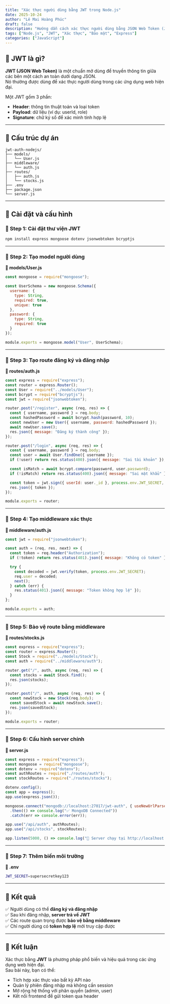 ```yaml
---
title: "Xác thực người dùng bằng JWT trong Node.js"
date: 2025-10-24
author: "Lê Mai Hoàng Phúc"
draft: false 
description: "Hướng dẫn cách xác thực người dùng bằng JSON Web Token (JWT) trong ứng dụng Node.js sử dụng Express."
tags: ["Node.js", "JWT", "Xác thực", "Bảo mật", "Express"]
categories: ["JavaScript"]
---
```


## 🔐 JWT là gì?

**JWT (JSON Web Token)** là một chuẩn mở dùng để truyền thông tin giữa các bên một cách an toàn dưới dạng JSON.  
Nó thường được dùng để xác thực người dùng trong các ứng dụng web hiện đại.

Một JWT gồm 3 phần:
- **Header**: thông tin thuật toán và loại token  
- **Payload**: dữ liệu (ví dụ: userId, role)  
- **Signature**: chữ ký số để xác minh tính hợp lệ  

---

## 📁 Cấu trúc dự án

```
jwt-auth-nodejs/
├── models/
│   └── User.js
├── middleware/
│   └── auth.js
├── routes/
│   ├── auth.js
│   └── stocks.js
├── .env
├── package.json
└── server.js
```

---

## 🧩 Cài đặt và cấu hình

### 📝 Step 1: Cài đặt thư viện JWT
```bash
npm install express mongoose dotenv jsonwebtoken bcryptjs
```

---

### 📝 Step 2: Tạo model người dùng  
**📁 models/User.js**
```js
const mongoose = require("mongoose");

const UserSchema = new mongoose.Schema({
  username: {
    type: String,
    required: true,
    unique: true
  },
  password: {
    type: String,
    required: true
  }
});

module.exports = mongoose.model("User", UserSchema);
```

---

### 📝 Step 3: Tạo route đăng ký và đăng nhập  
**📁 routes/auth.js**
```js
const express = require("express");
const router = express.Router();
const User = require("../models/User");
const bcrypt = require("bcryptjs");
const jwt = require("jsonwebtoken");

router.post("/register", async (req, res) => {
  const { username, password } = req.body;
  const hashedPassword = await bcrypt.hash(password, 10);
  const newUser = new User({ username, password: hashedPassword });
  await newUser.save();
  res.json({ message: "Đăng ký thành công" });
});

router.post("/login", async (req, res) => {
  const { username, password } = req.body;
  const user = await User.findOne({ username });
  if (!user) return res.status(400).json({ message: "Sai tài khoản" });

  const isMatch = await bcrypt.compare(password, user.password);
  if (!isMatch) return res.status(400).json({ message: "Sai mật khẩu" });

  const token = jwt.sign({ userId: user._id }, process.env.JWT_SECRET, { expiresIn: "1h" });
  res.json({ token });
});

module.exports = router;
```

---

### 📝 Step 4: Tạo middleware xác thực  
**📁 middleware/auth.js**
```js
const jwt = require("jsonwebtoken");

const auth = (req, res, next) => {
  const token = req.header("Authorization");
  if (!token) return res.status(401).json({ message: "Không có token" });

  try {
    const decoded = jwt.verify(token, process.env.JWT_SECRET);
    req.user = decoded;
    next();
  } catch (err) {
    res.status(401).json({ message: "Token không hợp lệ" });
  }
};

module.exports = auth;
```

---

### 📝 Step 5: Bảo vệ route bằng middleware  
**📁 routes/stocks.js**
```js
const express = require("express");
const router = express.Router();
const Stock = require("../models/Stock");
const auth = require("../middleware/auth");

router.get("/", auth, async (req, res) => {
  const stocks = await Stock.find();
  res.json(stocks);
});

router.post("/", auth, async (req, res) => {
  const newStock = new Stock(req.body);
  const savedStock = await newStock.save();
  res.json(savedStock);
});

module.exports = router;
```

---

### 📝 Step 6: Cấu hình server chính  
**📁 server.js**
```js
const express = require("express");
const mongoose = require("mongoose");
const dotenv = require("dotenv");
const authRoutes = require("./routes/auth");
const stockRoutes = require("./routes/stocks");

dotenv.config();
const app = express();
app.use(express.json());

mongoose.connect("mongodb://localhost:27017/jwt-auth", { useNewUrlParser: true, useUnifiedTopology: true })
  .then(() => console.log("✅ MongoDB Connected"))
  .catch(err => console.error(err));

app.use("/api/auth", authRoutes);
app.use("/api/stocks", stockRoutes);

app.listen(5000, () => console.log("🚀 Server chạy tại http://localhost:5000"));
```

---

### 📝 Step 7: Thêm biến môi trường  
**📁 .env**
```bash
JWT_SECRET=supersecretkey123
```

---

## 🚀 Kết quả

✅ Người dùng có thể **đăng ký và đăng nhập**  
✅ Sau khi đăng nhập, **server trả về JWT**  
✅ Các route quan trọng được **bảo vệ bằng middleware**  
✅ Chỉ người dùng có **token hợp lệ** mới truy cập được  

---

## 📌 Kết luận

Xác thực bằng **JWT** là phương pháp phổ biến và hiệu quả trong các ứng dụng web hiện đại.  
Sau bài này, bạn có thể:

- Tích hợp xác thực vào bất kỳ API nào  
- Quản lý phiên đăng nhập mà không cần session  
- Mở rộng hệ thống với phân quyền (admin, user)  
- Kết nối frontend để gửi token qua header
